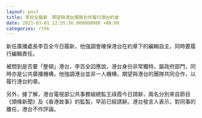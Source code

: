 ```yaml
---
layout: post
title: 李百全履新　期望與港台團隊合作履行港台約章
date: 2021-03-01 22:55:56.000000000 +08:00
categories: rthk
---
```


新任廣播處長李百全今日履新，他強調會確保港台在約章下的編輯自主，同時要履行編輯責任。

被問到是否要「整頓」港台，李百全回應說，港台身份非常獨特，屬政府部門，同時亦是公共廣播機構，他強調港台並非一人機構，期望與港台的團隊共同合作，以履行港台約章。

另外，據了解，港台電視部公共事務組總監王祿霞今日請辭，兩名分別來自節目《頭條新聞》及《香港故事》的監製，早前已經請辭。港台發言人表示，對同事的離任，港台不作評論。

